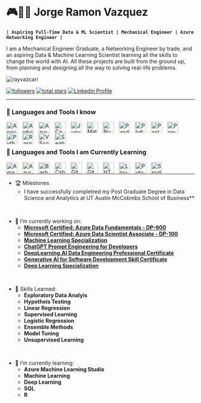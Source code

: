 # 🎮🎾🦾 Jorge Ramon Vazquez

**`| Aspiring Full-Time Data & ML Scientist | Mechanical Engineer | Azure Networking Engineer |`**

I am a Mechanical Engineer Graduate, a Networking Engineer by trade, and an aspiring Data & Machine Learning Scientist learning all the skills to change the world with AI. All these projects are built from the ground up, from planning and designing all the way to solving real-life problems.

<p align="left"> <img src="https://komarev.com/ghpvc/?username=rayvazcari&label=Profile%20views&color=0e75b6&style=flat" alt="rayvazcari" /> </p>

   <p align="left"> 
     <a href="https://github.com/RayVazcari?tab=followers">
         <img alt="followers" title="Follow me on Github" src="https://custom-icon-badges.demolab.com/github/followers/RayVazcari?color=236ad3&labelColor=1155ba&style=for-the-badge&logo=person-add&label=Follow me on Github &logoColor=white"/></a>
      <a href="https://github.com/RayVazcari?tab=repositories&sort=stargazers">
         <img alt="total stars" title="Total stars on GitHub" src="https://custom-icon-badges.demolab.com/github/stars/RayVazcari?color=55960c&style=for-the-badge&labelColor=488207&logoSource=feather&logo=star"/></a>
      <a href="https://www.linkedin.com/in/rayvazcari/">
         <img alt="Linkedin Profile" title="Likedin Profile" src="https://custom-icon-badges.demolab.com/badge/-Linkedin%20Profile-blue?style=for-the-badge&logoColor=white&logo=linkedin"/></a>
      </a>
</p>

---

### 🧰 Languages and Tools I know
<a href="https://www.anaconda.com/products/distribution" target="_blank"><img align="left" alt="Anaconda" title="Anaconda" width="30px" style="padding-right:10px;" src="https://cdn.jsdelivr.net/gh/devicons/devicon@latest/icons/anaconda/anaconda-original.svg" /></a>
<a href="https://www.arduino.cc/" target="_blank"><img align="left" alt="Arduino" title="Arduino" width="30px" style="padding-right:10px;" src="https://cdn.jsdelivr.net/gh/devicons/devicon@latest/icons/arduino/arduino-original.svg" /></a>
<a href="https://azure.microsoft.com/en-us/" target="_blank"><img align="left" alt="Azure" title="Azure" width="30px" style="padding-right:10px;" src="https://cdn.jsdelivr.net/gh/devicons/devicon@latest/icons/azure/azure-original.svg" /></a>
<a href="https://isocpp.org/" target="_blank"><img align="left" alt="C++" title="C++" width="30px" style="padding-right:10px;" src="https://cdn.jsdelivr.net/gh/devicons/devicon@latest/icons/cplusplus/cplusplus-original.svg" /></a>
<a href="https://jupyter.org/" target="_blank"><img align="left" alt="Jupyter" title="Jupyter" width="30px" style="padding-right:10px;" src="https://cdn.jsdelivr.net/gh/devicons/devicon@latest/icons/jupyter/jupyter-original-wordmark.svg" /></a>
<a href="https://matplotlib.org/" target="_blank"><img align="left" alt="Matplotlib" title="Matplotlib" width="30px" style="padding-right:10px;" src="https://cdn.jsdelivr.net/gh/devicons/devicon@latest/icons/matplotlib/matplotlib-original.svg" /></a>
<a href="https://numpy.org/" target="_blank"><img align="left" alt="Numpy" title="Numpy" width="30px" style="padding-right:10px;" src="https://cdn.jsdelivr.net/gh/devicons/devicon@latest/icons/numpy/numpy-original.svg" /></a>
<a href="https://pandas.pydata.org/" target="_blank"><img align="left" alt="Pandas" title="Pandas" width="30px" style="padding-right:10px;" src="https://cdn.jsdelivr.net/gh/devicons/devicon@latest/icons/pandas/pandas-original.svg" /></a>
<a href="https://plotly.com/" target="_blank"><img align="left" alt="Plotly" title="Plotly" width="30px" style="padding-right:10px;" src="https://cdn.jsdelivr.net/gh/devicons/devicon@latest/icons/plotly/plotly-original.svg" /></a>
<a href="https://www.postman.com/" target="_blank"><img align="left" alt="Postman" title="Postman" width="30px" style="padding-right:10px;"  src="https://cdn.jsdelivr.net/gh/devicons/devicon@latest/icons/postman/postman-original.svg" /></a>
<a href="https://docs.microsoft.com/en-us/powershell/" target="_blank"><img align="left" alt="Powershell" title="Powershell" width="30px" style="padding-right:10px;"  src="https://cdn.jsdelivr.net/gh/devicons/devicon@latest/icons/powershell/powershell-original.svg" /></a>
<a href="https://www.python.org/" target="_blank"><img align="left" alt="Python" title="Python" width="30px" style="padding-right:10px;"  src="https://cdn.jsdelivr.net/gh/devicons/devicon@latest/icons/python/python-original.svg" /></a>
<a href="https://www.raspberrypi.org/" target="_blank"><img align="left" alt="Raspberry Pi" title="Raspberry Pi" width="30px" style="padding-right:10px;"  src="https://cdn.jsdelivr.net/gh/devicons/devicon@latest/icons/raspberrypi/raspberrypi-original.svg" /></a>
<a href="https://code.visualstudio.com/" target="_blank"><img align="left" alt="VScode" title="VScode" width="30px" style="padding-right:10px;"  src="https://cdn.jsdelivr.net/gh/devicons/devicon@latest/icons/vscode/vscode-original.svg" /></a>
<a href="https://seaborn.pydata.org/" target="_blank"><img align="left" alt="Seaborn" title="Seaborn" width="30px" style="padding-right:10px;" src="https://seaborn.pydata.org/_images/logo-mark-lightbg.svg" /></a>

<br />
</p>
<br />

### 🤖 Languages and Tools I am Currently Learning
<a href="https://aws.amazon.com/" target="_blank"><img align="left" alt="Amazon Web Services" title="Amazon Web Services" width="30px" style="padding-right:10px;" src="https://cdn.jsdelivr.net/gh/devicons/devicon@latest/icons/amazonwebservices/amazonwebservices-original-wordmark.svg" /></a>
<a href="https://azure.microsoft.com/en-us/services/azure-sql-database/" target="_blank"><img align="left" alt="Azure SQL" title="Azure SQL" width="30px" style="padding-right:10px;" src="https://cdn.jsdelivr.net/gh/devicons/devicon@latest/icons/azuresqldatabase/azuresqldatabase-original.svg"/></a>
<a href="https://www.gnu.org/software/bash/" target="_blank"><img align="left" alt="Bash" title="Bash" width="30px" style="padding-right:10px;" src="https://cdn.jsdelivr.net/gh/devicons/devicon/icons/bash/bash-original.svg" /></a>
<a href="https://learn.microsoft.com/en-us/dotnet/csharp/" target="_blank"><img align="left" alt="Csharp" title="Csharp" width="30px" style="padding-right:10px;" src="https://cdn.jsdelivr.net/gh/devicons/devicon@latest/icons/csharp/csharp-original.svg" /></a>
<a href="https://git-scm.com/" target="_blank"><img align="left" alt="Git" title="Git" width="30px" style="padding-right:10px;" src="https://cdn.jsdelivr.net/gh/devicons/devicon/icons/git/git-original.svg" /></a>
<a href="https://github.com/" target="_blank"><img align="left" alt="GitHub" title="GitHub" width="30px" style="padding-right:10px;" src="https://cdn.jsdelivr.net/gh/devicons/devicon@latest/icons/github/github-original.svg" /></a>
<a href="https://developer.mozilla.org/en-US/docs/Web/HTML" target="_blank"><img align="left" alt="HTML" title="HTML" width="30px" style="padding-right:10px;" src="https://cdn.jsdelivr.net/gh/devicons/devicon/icons/html5/html5-plain.svg" /></a>
<a href="https://www.linux.org/" target="_blank"><img align="left" alt="Linux" title="Linux" width="30px" style="padding-right:10px;" src="https://cdn.jsdelivr.net/gh/devicons/devicon/icons/linux/linux-original.svg" /></a>
<a href="https://pytorch.org/" target="_blank"><img align="left" alt="Pytorch" title="Pytorch" width="30px" style="padding-right:10px;"  src="https://cdn.jsdelivr.net/gh/devicons/devicon@latest/icons/pytorch/pytorch-original.svg"/></a>
<a href="https://www.spyder-ide.org/" target="_blank"><img align="left" alt="Spyder" title="Spyder" width="30px" style="padding-right:10px;"  src="https://cdn.jsdelivr.net/gh/devicons/devicon@latest/icons/spyder/spyder-original.svg" /></a>



<br />



---
- 🏆 Milestones
   - I have successfully completred my Post Graduate Degree in Data Science and Analytics at UT Austin McCobmbs School of Business**  

<br />

- 🔭 I’m currently working on:
   - **[Microsoft Certified: Azure Data Fundamentals - DP-900](https://learn.microsoft.com/en-us/credentials/certifications/azure-data-fundamentals/?practice-assessment-type=certification)**
   - **[Microsoft Certified: Azure Data Scientist Associate - DP-100](https://learn.microsoft.com/en-us/credentials/certifications/azure-data-scientist/?practice-assessment-type=certification)**
   - **[Machine Learning Specialization](https://www.coursera.org/specializations/machine-learning-introduction?utm_campaign=WebsiteCourses-MLS-TopButton-mls-launch-2022&utm_medium=institutions&utm_source=deeplearning-ai)**
   - **[ChatGPT Prompt Engineering for Developers](https://www.deeplearning.ai/short-courses/chatgpt-prompt-engineering-for-developers/)**
   - **[DeepLearning.AI Data Engineering Professional Certificate](https://www.coursera.org/professional-certificates/data-engineering?utm_campaign=dlai-lp&utm_medium=institutions&utm_source=deeplearning-ai)**
   - **[Generative AI for Software Development Skill Certificate](https://www.coursera.org/professional-certificates/generative-ai-for-software-development?utm_campaign=dlai-lp&utm_medium=institutions&utm_source=deeplearning-ai)**
   - **[Deep Learning Specialization](https://www.coursera.org/specializations/deep-learning?utm_source=deeplearningai&utm_medium=institutions&utm_campaign=WebsiteCoursesDLSTopButton)**

<br />

- 🦾 Skills Learned:
   - **Exploratory Data Analyis**
   - **Hypotheis Testing**
   - **Linear Regression**
   - **Supervised Learning**
   - **Logistic Regression**
   - **Ensemble Methods**
   - **Model Tuning**
   - **Unsupervised Learning**

<br />

- 🌱 I’m currently learning:
   - **Azure Machine Learning Studio**
   - **Machine Learning**
   - **Deep Learning**
   - **SQL**
   - **R**

